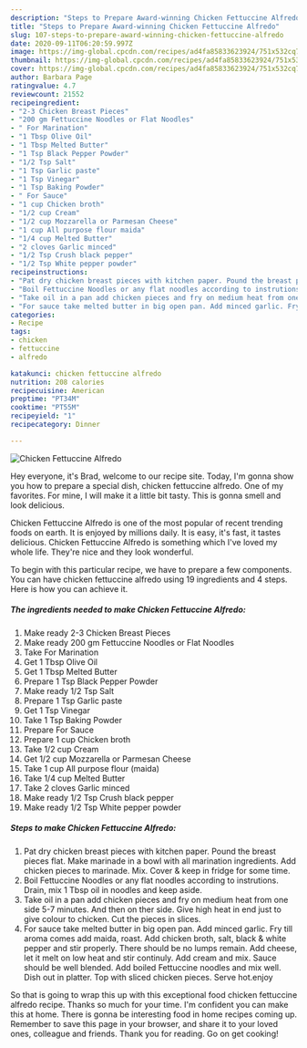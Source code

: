 ```yaml
---
description: "Steps to Prepare Award-winning Chicken Fettuccine Alfredo"
title: "Steps to Prepare Award-winning Chicken Fettuccine Alfredo"
slug: 107-steps-to-prepare-award-winning-chicken-fettuccine-alfredo
date: 2020-09-11T06:20:59.997Z
image: https://img-global.cpcdn.com/recipes/ad4fa85833623924/751x532cq70/chicken-fettuccine-alfredo-recipe-main-photo.jpg
thumbnail: https://img-global.cpcdn.com/recipes/ad4fa85833623924/751x532cq70/chicken-fettuccine-alfredo-recipe-main-photo.jpg
cover: https://img-global.cpcdn.com/recipes/ad4fa85833623924/751x532cq70/chicken-fettuccine-alfredo-recipe-main-photo.jpg
author: Barbara Page
ratingvalue: 4.7
reviewcount: 21552
recipeingredient:
- "2-3 Chicken Breast Pieces"
- "200 gm Fettuccine Noodles or Flat Noodles"
- " For Marination"
- "1 Tbsp Olive Oil"
- "1 Tbsp Melted Butter"
- "1 Tsp Black Pepper Powder"
- "1/2 Tsp Salt"
- "1 Tsp Garlic paste"
- "1 Tsp Vinegar"
- "1 Tsp Baking Powder"
- " For Sauce"
- "1 cup Chicken broth"
- "1/2 cup Cream"
- "1/2 cup Mozzarella or Parmesan Cheese"
- "1 cup All purpose flour maida"
- "1/4 cup Melted Butter"
- "2 cloves Garlic minced"
- "1/2 Tsp Crush black pepper"
- "1/2 Tsp White pepper powder"
recipeinstructions:
- "Pat dry chicken breast pieces with kitchen paper. Pound the breast pieces flat. Make marinade in a bowl with all marination ingredients. Add chicken pieces to marinade. Mix. Cover &amp; keep in fridge for some time."
- "Boil Fettuccine Noodles or any flat noodles according to instrutions. Drain, mix 1 Tbsp oil in noodles and keep aside."
- "Take oil in a pan add chicken pieces and fry on medium heat from one side 5-7 minutes. And then on ther side. Give high heat in end just to give colour to chicken. Cut the pieces in slices."
- "For sauce take melted butter in big open pan. Add minced garlic. Fry till aroma comes add maida, roast. Add chicken broth, salt, black &amp; white pepper and stir properly. There should be no lumps remain. Add cheese, let it melt on low heat and stir continuly. Add cream and mix. Sauce should be well blended. Add boiled Fettuccine noodles and mix well. Dish out in platter. Top with sliced chicken pieces. Serve hot.enjoy"
categories:
- Recipe
tags:
- chicken
- fettuccine
- alfredo

katakunci: chicken fettuccine alfredo 
nutrition: 208 calories
recipecuisine: American
preptime: "PT34M"
cooktime: "PT55M"
recipeyield: "1"
recipecategory: Dinner

---
```



![Chicken Fettuccine Alfredo](https://img-global.cpcdn.com/recipes/ad4fa85833623924/751x532cq70/chicken-fettuccine-alfredo-recipe-main-photo.jpg)

Hey everyone, it's Brad, welcome to our recipe site. Today, I'm gonna show you how to prepare a special dish, chicken fettuccine alfredo. One of my favorites. For mine, I will make it a little bit tasty. This is gonna smell and look delicious.



Chicken Fettuccine Alfredo is one of the most popular of recent trending foods on earth. It is enjoyed by millions daily. It is easy, it's fast, it tastes delicious. Chicken Fettuccine Alfredo is something which I've loved my whole life. They're nice and they look wonderful.


To begin with this particular recipe, we have to prepare a few components. You can have chicken fettuccine alfredo using 19 ingredients and 4 steps. Here is how you can achieve it.

<!--inarticleads1-->

##### The ingredients needed to make Chicken Fettuccine Alfredo:

1. Make ready 2-3 Chicken Breast Pieces
1. Make ready 200 gm Fettuccine Noodles or Flat Noodles
1. Take  For Marination
1. Get 1 Tbsp Olive Oil
1. Get 1 Tbsp Melted Butter
1. Prepare 1 Tsp Black Pepper Powder
1. Make ready 1/2 Tsp Salt
1. Prepare 1 Tsp Garlic paste
1. Get 1 Tsp Vinegar
1. Take 1 Tsp Baking Powder
1. Prepare  For Sauce
1. Prepare 1 cup Chicken broth
1. Take 1/2 cup Cream
1. Get 1/2 cup Mozzarella or Parmesan Cheese
1. Take 1 cup All purpose flour (maida)
1. Take 1/4 cup Melted Butter
1. Take 2 cloves Garlic minced
1. Make ready 1/2 Tsp Crush black pepper
1. Make ready 1/2 Tsp White pepper powder




<!--inarticleads2-->

##### Steps to make Chicken Fettuccine Alfredo:

1. Pat dry chicken breast pieces with kitchen paper. Pound the breast pieces flat. Make marinade in a bowl with all marination ingredients. Add chicken pieces to marinade. Mix. Cover &amp; keep in fridge for some time.
1. Boil Fettuccine Noodles or any flat noodles according to instrutions. Drain, mix 1 Tbsp oil in noodles and keep aside.
1. Take oil in a pan add chicken pieces and fry on medium heat from one side 5-7 minutes. And then on ther side. Give high heat in end just to give colour to chicken. Cut the pieces in slices.
1. For sauce take melted butter in big open pan. Add minced garlic. Fry till aroma comes add maida, roast. Add chicken broth, salt, black &amp; white pepper and stir properly. There should be no lumps remain. Add cheese, let it melt on low heat and stir continuly. Add cream and mix. Sauce should be well blended. Add boiled Fettuccine noodles and mix well. Dish out in platter. Top with sliced chicken pieces. Serve hot.enjoy




So that is going to wrap this up with this exceptional food chicken fettuccine alfredo recipe. Thanks so much for your time. I'm confident you can make this at home. There is gonna be interesting food in home recipes coming up. Remember to save this page in your browser, and share it to your loved ones, colleague and friends. Thank you for reading. Go on get cooking!
